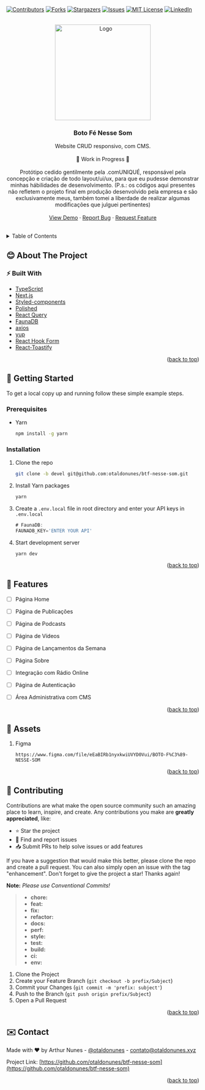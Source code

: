 
<div id="top"></div>

[![Contributors][contributors-shield]][contributors-url]
[![Forks][forks-shield]][forks-url]
[![Stargazers][stars-shield]][stars-url]
[![Issues][issues-shield]][issues-url]
[![MIT License][license-shield]][license-url]
[![LinkedIn][linkedin-shield]][linkedin-url]



<br />
<div align="center">
  <a href="https://github.com/otaldonunes/btf-nesse-som">
    <img src="https://scontent.fpmw4-1.fna.fbcdn.net/v/t1.18169-9/27331941_2087362658160124_3244075521344581697_n.png?_nc_cat=102&ccb=1-5&_nc_sid=09cbfe&_nc_eui2=AeHNy1am6zkIzS5666slbY_pPbdCW1DyGaI9t0JbUPIZokF1ofk6nVbJSekMJtRn-53VfdULWJLoo5fDm6HyWVn7&_nc_ohc=sjD45zuoawEAX_AeDpC&tn=r9v1GVFcNlaZTKM8&_nc_ht=scontent.fpmw4-1.fna&oh=2cd09c4769b74c9ac4f5193dde9c8ca8&oe=619D44CB" alt="Logo" width="250" height="250">
  </a>

<h3 align="center">Boto Fé Nesse Som</h3>

  <p align="center">
    Website CRUD responsivo, com CMS.
    <br />
    <br />
    🚧 Work in Progress 🚧
    <br />
    <br />
    Protótipo cedido gentilmente pela .comUNIQUÉ, responsável pela concepção e criação de todo layout/ui/ux, para que eu pudesse demonstrar minhas hábilidades de                     desenvolvimento. (P.s.: os códigos aqui presentes não refletem o projeto final em produção desenvolvido pela empresa e são exclusivamente meus, também tomei a liberdade de       realizar algumas modificações que julguei pertinentes)
    <br />
     <br />
    <a href="https://github.com/otaldonunes/btf-nesse-som">View Demo</a>
    ·
    <a href="https://github.com/otaldonunes/btf-nesse-som/issues">Report Bug</a>
    ·
    <a href="https://github.com/otaldonunes/btf-nesse-som/issues">Request Feature</a>
  </p>
</div>

<br />
<details>
  <summary>Table of Contents</summary>
  <ol>
    <li>
      <a href="#about-the-project">About The Project</a>
      <ul>
        <li><a href="#built-with">Built With</a></li>
      </ul>
    </li>
    <li>
      <a href="#getting-started">Getting Started</a>
      <ul>
        <li><a href="#prerequisites">Prerequisites</a></li>
        <li><a href="#installation">Installation</a></li>
      </ul>
    </li>
    <li><a href="#features">Features</a></li>
    <li><a href="#assets">Assets</a></li>
    <li><a href="#contributing">Contributing</a></li>
    <li><a href="#contact">Contact</a></li>
  </ol>
</details>



## 😊 About The Project


### ⚡ Built With

* [TypeScript](https://www.typescriptlang.org/)
* [Next.js](https://nextjs.org/)
* [Styled-components](https://styled-components.com/)
* [Polished](https://polished.js.org/)
* [React Query](https://react-query.tanstack.com/)
* [FaunaDB](https://fauna.com/)
* [axios](https://axios-http.com/docs/intro)
* [yup](https://github.com/jquense/yup)
* [React Hook Form](https://react-hook-form.com/)
* [React-Toastify](https://github.com/fkhadra/react-toastify)


<p align="right">(<a href="#top">back to top</a>)</p>



## 🚀 Getting Started

To get a local copy up and running follow these simple example steps.

### Prerequisites

* Yarn
  ```sh
  npm install -g yarn
  ```

### Installation

1. Clone the repo
   ```sh
   git clone -b devel git@github.com:otaldonunes/btf-nesse-som.git
   ```
2. Install Yarn packages
   ```sh
   yarn
   ```
3. Create a `.env.local` file in root directory and enter your API keys in `.env.local`
   ```js
   # FaunaDB:
   FAUNADB_KEY='ENTER YOUR API'
   ```
4. Start development server
	```
	yarn dev
	```

<p align="right">(<a href="#top">back to top</a>)</p>



## 💫 Features

- [ ] Página Home
- [ ] Página de Publicações
- [ ] Página de Podcasts
- [ ] Página de Vídeos
- [ ] Página de Lançamentos da Semana
- [ ] Página Sobre
- [ ] Integração com Rádio Online
- [ ] Página de Autenticação
- [ ] Área Administrativa com CMS


<p align="right">(<a href="#top">back to top</a>)</p>



## 📁 Assets

1. Figma
   ```
   https://www.figma.com/file/eEaBIRb1nyxkwiUVYD0Vui/BOTO-F%C3%89-NESSE-SOM
   ```

<p align="right">(<a href="#top">back to top</a>)</p>

## 🤝 Contributing

Contributions are what make the open source community such an amazing place to learn, inspire, and create. Any contributions you make are **greatly appreciated**, like:

-   ⭐️  Star the project
-   🐛  Find and report issues
-   📥  Submit PRs to help solve issues or add features

If you have a suggestion that would make this better, please clone the repo and create a pull request. You can also simply open an issue with the tag "enhancement".
Don't forget to give the project a star! Thanks again!

**Note:** *Please use Conventional Commits!*

> - **chore:**
> -   **feat:**
> -   **fix:**
> -   **refactor:**
> -   **docs:**
> -   **perf:**
> -   **style:**
> -   **test:**
> -   **build:**
> -   **ci:**
> -   **env:**

1. Clone the Project
2. Create your Feature Branch (`git checkout -b prefix/Subject`)
3. Commit your Changes (`git commit -m 'prefix: subject'`)
4. Push to the Branch (`git push origin prefix/Subject`)
5. Open a Pull Request

<p align="right">(<a href="#top">back to top</a>)</p>



<!-- CONTACT -->
## ✉️ Contact

Made with ❤️ by Arthur Nunes - [@otaldonunes](https://www.linkedin.com/in/otaldonunes) - contato@otaldonunes.xyz

Project Link: [https://github.com/otaldonunes/btf-nesse-som](https://github.com/otaldonunes/btf-nesse-som)

<p align="right">(<a href="#top">back to top</a>)</p>




<!-- MARKDOWN LINKS & IMAGES -->
<!-- https://www.markdownguide.org/basic-syntax/#reference-style-links -->
[contributors-shield]: https://img.shields.io/github/contributors/otaldonunes/btf-nesse-som.svg?style=for-the-badge
[contributors-url]: https://github.com/otaldonunes/btf-nesse-som/graphs/contributors
[forks-shield]: https://img.shields.io/github/forks/otaldonunes/btf-nesse-som.svg?style=for-the-badge
[forks-url]: https://github.com/otaldonunes/btf-nesse-som/network/members
[stars-shield]: https://img.shields.io/github/stars/otaldonunes/btf-nesse-som.svg?style=for-the-badge
[stars-url]: https://github.com/otaldonunes/btf-nesse-som/stargazers
[issues-shield]: https://img.shields.io/github/issues/otaldonunes/btf-nesse-som.svg?style=for-the-badge
[issues-url]: https://github.com/otaldonunes/btf-nesse-som/issues
[license-shield]: https://img.shields.io/github/license/otaldonunes/btf-nesse-som.svg?style=for-the-badge
[license-url]: https://github.com/otaldonunes/btf-nesse-som/blob/master/LICENSE.txt
[linkedin-shield]: https://img.shields.io/badge/-LinkedIn-black.svg?style=for-the-badge&logo=linkedin&colorB=555
[linkedin-url]: https://linkedin.com/in/otaldonunes
[product-screenshot]: https://scontent.fpmw4-1.fna.fbcdn.net/v/t1.18169-9/27331941_2087362658160124_3244075521344581697_n.png?_nc_cat=102&ccb=1-5&_nc_sid=09cbfe&_nc_eui2=AeHNy1am6zkIzS5666slbY_pPbdCW1DyGaI9t0JbUPIZokF1ofk6nVbJSekMJtRn-53VfdULWJLoo5fDm6HyWVn7&_nc_ohc=sjD45zuoawEAX_AeDpC&tn=r9v1GVFcNlaZTKM8&_nc_ht=scontent.fpmw4-1.fna&oh=2cd09c4769b74c9ac4f5193dde9c8ca8&oe=619D44CB
